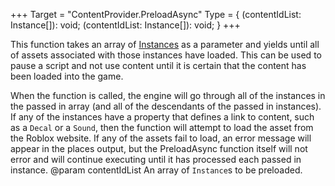 +++
Target = "ContentProvider.PreloadAsync"
Type = { (contentIdList: Instance[]): void; (contentIdList: Instance[]): void; }
+++

This function takes an array of [Instances](https://developer.roblox.com/api-reference/class/Instance) as a parameter and yields until all of assets associated with those instances have loaded. This can be used to pause a script and not use content until it is certain that the content has been loaded into the game.When the function is called, the engine will go through all of the instances in the passed in array (and all of the descendants of the passed in instances). If any of the instances have a property that defines a link to content, such as a `Decal` or a `Sound`, then the function will attempt to load the asset from the Roblox website. If any of the assets fail to load, an error message will appear in the places output, but the PreloadAsync function itself will not error and will continue executing until it has processed each passed in instance.@param contentIdList An array of `Instance`s to be preloaded.